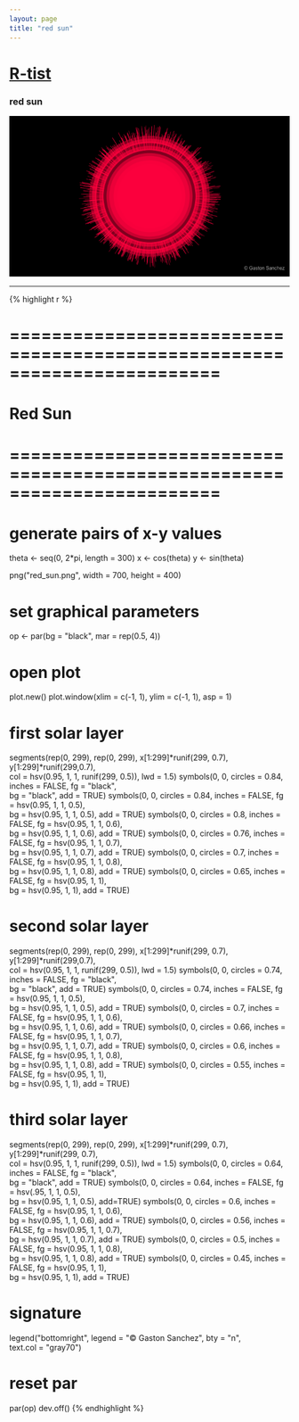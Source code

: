 ```yaml
---
layout: page
title: "red sun"
---
```


# [R-tist](/artista) 

### red sun 

![red sun](/images/artista/red_sun.png) 

-----

{% highlight r %} 
# ======================================================================== 
# Red Sun 
# ======================================================================== 
# generate pairs of x-y values 
theta <- seq(0, 2*pi, length = 300) 
x <- cos(theta) 
y <- sin(theta) 
 
 
png("red_sun.png", width = 700, height = 400) 
# set graphical parameters 
op <- par(bg = "black", mar = rep(0.5, 4)) 
# open plot 
plot.new() 
plot.window(xlim = c(-1, 1), ylim = c(-1, 1), asp = 1) 
 
# first solar layer 
segments(rep(0, 299), rep(0, 299), x[1:299]*runif(299, 0.7),  
         y[1:299]*runif(299,0.7),  
         col = hsv(0.95, 1, 1, runif(299, 0.5)), lwd = 1.5) 
symbols(0, 0, circles = 0.84, inches = FALSE, fg = "black",  
        bg = "black", add = TRUE) 
symbols(0, 0, circles = 0.84, inches = FALSE, fg = hsv(0.95, 1, 1, 0.5),  
        bg = hsv(0.95, 1, 1, 0.5), add = TRUE) 
symbols(0, 0, circles = 0.8, inches = FALSE, fg = hsv(0.95, 1, 1, 0.6),  
        bg = hsv(0.95, 1, 1, 0.6), add = TRUE) 
symbols(0, 0, circles = 0.76, inches = FALSE, fg = hsv(0.95, 1, 1, 0.7),  
        bg = hsv(0.95, 1, 1, 0.7), add = TRUE) 
symbols(0, 0, circles = 0.7, inches = FALSE, fg = hsv(0.95, 1, 1, 0.8),  
        bg = hsv(0.95, 1, 1, 0.8), add = TRUE) 
symbols(0, 0, circles = 0.65, inches = FALSE, fg = hsv(0.95, 1, 1),  
        bg = hsv(0.95, 1, 1), add = TRUE) 
 
# second solar layer 
segments(rep(0, 299), rep(0, 299), x[1:299]*runif(299, 0.7),  
         y[1:299]*runif(299,0.7),  
         col = hsv(0.95, 1, 1, runif(299, 0.5)), lwd = 1.5) 
symbols(0, 0, circles = 0.74, inches = FALSE, fg = "black",  
        bg = "black", add = TRUE) 
symbols(0, 0, circles = 0.74, inches = FALSE, fg = hsv(0.95, 1, 1, 0.5),  
        bg = hsv(0.95, 1, 1, 0.5), add = TRUE) 
symbols(0, 0, circles = 0.7, inches = FALSE, fg = hsv(0.95, 1, 1, 0.6),  
        bg = hsv(0.95, 1, 1, 0.6), add = TRUE) 
symbols(0, 0, circles = 0.66, inches = FALSE, fg = hsv(0.95, 1, 1, 0.7),  
        bg = hsv(0.95, 1, 1, 0.7), add = TRUE) 
symbols(0, 0, circles = 0.6, inches = FALSE, fg = hsv(0.95, 1, 1, 0.8),  
        bg = hsv(0.95, 1, 1, 0.8), add = TRUE) 
symbols(0, 0, circles = 0.55, inches = FALSE, fg = hsv(0.95, 1, 1),  
        bg = hsv(0.95, 1, 1), add = TRUE) 
 
# third solar layer 
segments(rep(0, 299), rep(0, 299), x[1:299]*runif(299, 0.7),  
         y[1:299]*runif(299, 0.7),  
         col = hsv(0.95, 1, 1, runif(299, 0.5)), lwd = 1.5) 
symbols(0, 0, circles = 0.64, inches = FALSE, fg = "black",  
        bg = "black", add = TRUE) 
symbols(0, 0, circles = 0.64, inches = FALSE, fg = hsv(.95, 1, 1, 0.5),  
        bg = hsv(0.95, 1, 1, 0.5), add=TRUE) 
symbols(0, 0, circles = 0.6, inches = FALSE, fg = hsv(0.95, 1, 1, 0.6),  
        bg = hsv(0.95, 1, 1, 0.6), add = TRUE) 
symbols(0, 0, circles = 0.56, inches = FALSE, fg = hsv(0.95, 1, 1, 0.7),  
        bg = hsv(0.95, 1, 1, 0.7), add = TRUE) 
symbols(0, 0, circles = 0.5, inches = FALSE, fg = hsv(0.95, 1, 1, 0.8),  
        bg = hsv(0.95, 1, 1, 0.8), add = TRUE) 
symbols(0, 0, circles = 0.45, inches = FALSE, fg = hsv(0.95, 1, 1),  
        bg = hsv(0.95, 1, 1), add = TRUE) 
 
# signature 
legend("bottomright", legend = "© Gaston Sanchez", bty = "n",  
       text.col = "gray70") 
# reset par 
par(op) 
dev.off() 
{% endhighlight %} 
